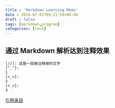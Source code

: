 ```yaml
---
title : 'Markdown Learning Memo'
date : 2024-07-01T09:21:59+08:00
draft : false
tags: [markdown,program]
categories: [tech]
---
```

## 通过 Markdown 解析达到注释效果

    [//]: 这是一段被注释掉的文字
    [^_^]:
    1
    [>_<]:
    2
    [>_>]:
    3

[引用来自](https://www.jianshu.com/p/9be87e7e15bf)